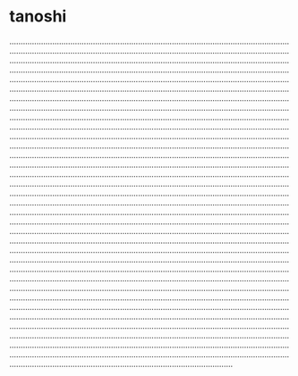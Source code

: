 # tanoshi

...........................................................................................................................................................................................................................................................................................................................................................................................................................................................................................................................................................................................................................................................................................................................................................................................................................................................................................................................................................................................................................................................................................................................................................................................................................................................................................................................................................................................................................................................................................................................................................................................................................................................................................................................................................................................................................................................................................................................................................................................................................................................................................................................................................................................................................................................................................................................................................................................................................................................................................................................................................................................................................................................................................................................................................................................................................................................................................................................................................................................................................................................................................................................................................................................................................................................................................................................................................................................................................................................................................................................................................................................................................................................................................................................................................................................................................................................................................................................................................................................................................................................................................................................................................................................................................................................................................................................................................................................................................................................................................